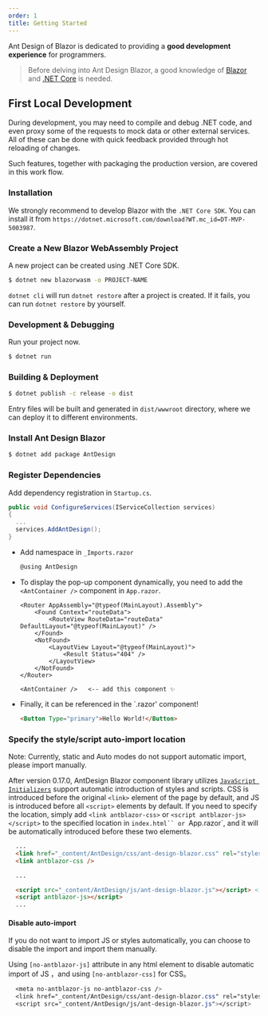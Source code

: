 ```yaml
---
order: 1
title: Getting Started
---
```


Ant Design of Blazor is dedicated to providing a **good development experience** for programmers.

> Before delving into Ant Design Blazor, a good knowledge of [Blazor](https://docs.microsoft.com/en-us/aspnet/core/blazor/?WT.mc_id=DT-MVP-5003987) and [.NET Core](https://docs.microsoft.com/en-us/dotnet?WT.mc_id=DT-MVP-5003987) is needed.

## First Local Development

During development, you may need to compile and debug .NET code, and even proxy some of the requests to mock data or other external services. All of these can be done with quick feedback provided through hot reloading of changes.

Such features, together with packaging the production version, are covered in this work flow.

### Installation

We strongly recommend to develop Blazor with the `.NET Core SDK`. You can install it from `https://dotnet.microsoft.com/download?WT.mc_id=DT-MVP-5003987`.

### Create a New Blazor WebAssembly Project

A new project can be created using .NET Core SDK.

```bash
$ dotnet new blazorwasm -o PROJECT-NAME
```

`dotnet cli` will run `dotnet restore` after a project is created. If it fails, you can run `dotnet restore` by yourself.

### Development & Debugging

Run your project now.

```bash
$ dotnet run
```

### Building & Deployment

```bash
$ dotnet publish -c release -o dist
```

Entry files will be built and generated in `dist/wwwroot` directory, where we can deploy it to different environments.

### Install Ant Design Blazor

```bash
$ dotnet add package AntDesign
```

### Register Dependencies

Add dependency registration in `Startup.cs`.

```cs
public void ConfigureServices(IServiceCollection services)
{
  ...
  services.AddAntDesign();
}
```

- Add namespace in `_Imports.razor`

  ```csharp
  @using AntDesign
  ```

- To display the pop-up component dynamically, you need to add the `<AntContainer />` component in `App.razor`. 

  ```
  <Router AppAssembly="@typeof(MainLayout).Assembly">
      <Found Context="routeData">
          <RouteView RouteData="routeData" DefaultLayout="@typeof(MainLayout)" />
      </Found>
      <NotFound>
          <LayoutView Layout="@typeof(MainLayout)">
              <Result Status="404" />
          </LayoutView>
      </NotFound>
  </Router>

  <AntContainer />   <-- add this component ✨
  ```

- Finally, it can be referenced in the `.razor' component!

  ```html
  <Button Type="primary">Hello World!</Button>
  ```

### Specify the style/script auto-import location

Note: Currently, static and Auto modes do not support automatic import, please import manually.

After version 0.17.0, AntDesign Blazor component library utilizes [`JavaScript Initializers`](https://learn.microsoft.com/en-us/aspnet/core/blazor/fundamentals/startup?view=aspnetcore-8.0#javascript-initializers) support automatic introduction of styles and scripts. CSS is introduced before the original `<link>` element of the page by default, and JS is introduced before all `<script>` elements by default. If you need to specify the location, simply add `<link antblazor-css>` or `<script antblazor-js></script>` to the specified location in `index.html`` or `App.razor`, and it will be automatically introduced before these two elements.

```html
  ...
  <link href="_content/AntDesign/css/ant-design-blazor.css" rel="stylesheet"> <!-- introduced here automatically -->
  <link antblazor-css />

  ...

  <script src="_content/AntDesign/js/ant-design-blazor.js"></script> <!-- introduced here automatically -->
  <script antblazor-js></script>
  ...
```

#### Disable auto-import 

If you do not want to import JS or styles automatically, you can choose to disable the import and import them manually.

Using `[no-antblazor-js]` attribute in any html element to disable automatic import of JS ，and using `[no-antblazor-css]` for CSS。

```css
  <meta no-antblazor-js no-antblazor-css />
  <link href="_content/AntDesign/css/ant-design-blazor.css" rel="stylesheet">
  <script src="_content/AntDesign/js/ant-design-blazor.js"></script>
```